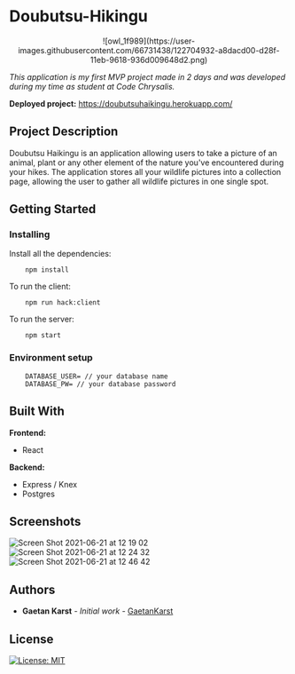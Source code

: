 # Doubutsu-Hikingu

<p align="center">
![owl_1f989](https://user-images.githubusercontent.com/66731438/122704932-a8dacd00-d28f-11eb-9618-936d009648d2.png)
</p>

_This application is my first MVP project made in 2 days and was developed during my time as student at Code Chrysalis._

**Deployed project:** https://doubutsuhaikingu.herokuapp.com/

## Project Description

Doubutsu Haikingu is an application allowing users to take a picture of an animal, plant or any other element of the nature you've encountered during your hikes. The application stores all your wildlife pictures into a collection page, allowing the user to gather all wildlife pictures in one single spot.

## Getting Started

### Installing

Install all the dependencies:

```
    npm install
```

To run the client: 

```
    npm run hack:client
```

To run the server: 

```
    npm start
```

### Environment setup

```
    DATABASE_USER= // your database name
    DATABASE_PW= // your database password
```

## Built With
**Frontend:** 
- React

**Backend:**
- Express / Knex
- Postgres

## Screenshots

![Screen Shot 2021-06-21 at 12 19 02](https://user-images.githubusercontent.com/66731438/122703046-b2623600-d28b-11eb-947e-810b9dd1805a.png)
![Screen Shot 2021-06-21 at 12 24 32](https://user-images.githubusercontent.com/66731438/122703049-b42bf980-d28b-11eb-98a0-9c0f7a8374e0.png)
![Screen Shot 2021-06-21 at 12 46 42](https://user-images.githubusercontent.com/66731438/122704462-c0658600-d28e-11eb-8ea3-3d9f3bb50160.png)

## Authors

- **Gaetan Karst** - _Initial work_ - [GaetanKarst](https://github.com/GaetanKarst)

## License

[![License: MIT](https://img.shields.io/badge/License-MIT-yellow.svg)](https://opensource.org/licenses/MIT)
